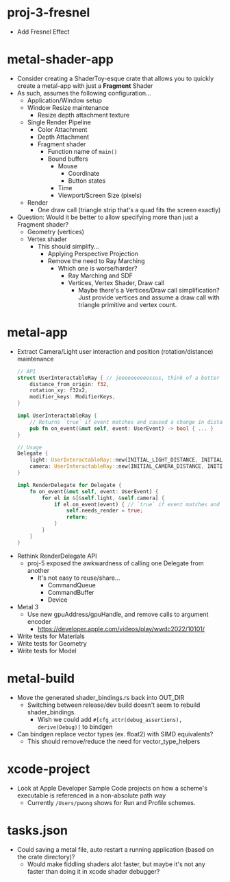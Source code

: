 # proj-3-fresnel

- Add Fresnel Effect

# metal-shader-app

- Consider creating a ShaderToy-esque crate that allows you to quickly create a metal-app with just
  a **Fragment** Shader
- As such, assumes the following configuration...
    - Application/Window setup
    - Window Resize maintenance
        - Resize depth attachment texture
    - Single Render Pipeline
        - Color Attachment
        - Depth Attachment
        - Fragment shader
            - Function name of `main()`
            - Bound buffers
                - Mouse
                    - Coordinate
                    - Button states
                - Time
                - Viewport/Screen Size (pixels)
    - Render
        - One draw call (triangle strip that's a quad fits the screen exactly)
- Question: Would it be better to allow specifying more than just a Fragment shader?
    - Geometry (vertices)
    - Vertex shader
        - This should simplify...
            - Applying Perspective Projection
            - Remove the need to Ray Marching
                - Which one is worse/harder?
                    - Ray Marching and SDF
                    - Vertices, Vertex Shader, Draw call
                        - Maybe there's a Vertices/Draw call simplification? Just provide vertices and assume a draw call with triangle primitive and vertex count.

# metal-app

- Extract Camera/Light user interaction and position (rotation/distance) maintenance
    ```rs
    // API
    struct UserInteractableRay { // jeeeeeeeeeessus, think of a better name mate
        distance_from_origin: f32,
        rotation_xy: f32x2,
        modifier_keys: ModifierKeys,
    }

    impl UserInteractableRay {
        // Returns `true` if event matches and caused a change in distance or rotation
        pub fn on_event(&mut self, event: UserEvent) -> bool { ... }
    }

    // Usage
    Delegate {
        light: UserInteractableRay::new(INITIAL_LIGHT_DISTANCE, INITIAL_LIGHT_ROTATION, ModifierKeys::CONTROL),
        camera: UserInteractableRay::new(INITIAL_CAMERA_DISTANCE, INITIAL_CAMERA_ROTATION, ModifierKeys::empty())
    }

    impl RenderDelegate for Delegate {
        fn on_event(&mut self, event: UserEvent) {
            for el in &[&self.light, &self.camera] {
                if el.on_event(event) { // `true` if event matches and caused a change
                    self.needs_render = true;
                    return;
                }
            }
        }
    }
    ```
- Rethink RenderDelegate API
    - proj-5 exposed the awkwardness of calling one Delegate from another
        - It's not easy to reuse/share...
            - CommandQueue
            - CommandBuffer
            - Device
- Metal 3
    - Use new gpuAddress/gpuHandle, and remove calls to argument encoder
        - https://developer.apple.com/videos/play/wwdc2022/10101/
- Write tests for Materials
- Write tests for Geometry
- Write tests for Model

# metal-build

- Move the generated shader_bindings.rs back into OUT_DIR
    - Switching between release/dev build doesn't seem to rebuild shader_bindings.
        - Wish we could add `#[cfg_attr(debug_assertions), derive(Debug)]` to bindgen
- Can bindgen replace vector types (ex. float2) with SIMD<?,?> equivalents?
    - This should remove/reduce the need for vector_type_helpers

# xcode-project

- Look at Apple Developer Sample Code projects on how a scheme's executable is referenced in a non-absolute path way
    - Currently `/Users/pwong` shows for Run and Profile schemes.

# tasks.json

- Could saving a metal file, auto restart a running application (based on the crate directory)?
    - Would make fiddling shaders alot faster, but maybe it's not any faster than doing it in xcode shader debugger?
